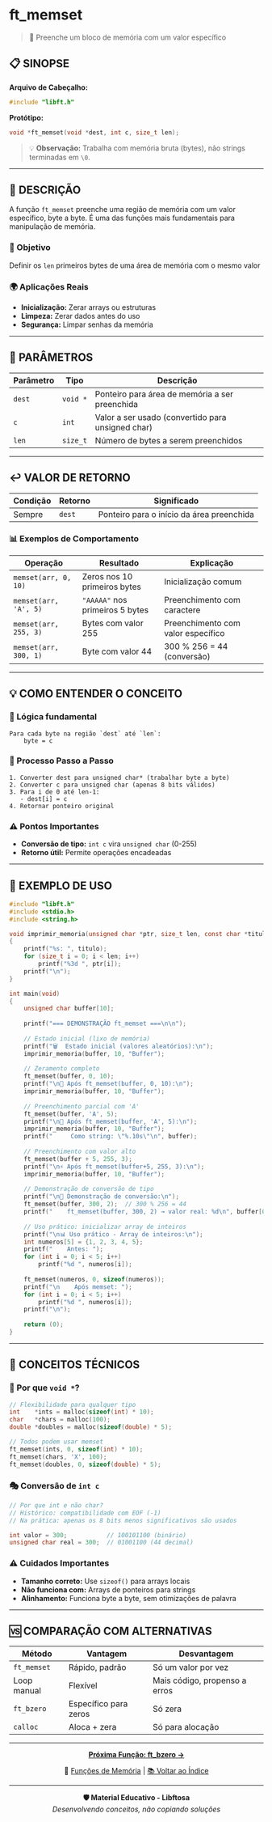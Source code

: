 # ft_memset

> 🧱 Preenche um bloco de memória com um valor específico

## 📋 SINOPSE

**Arquivo de Cabeçalho:**
```c
#include "libft.h"
```

**Protótipo:**
```c
void *ft_memset(void *dest, int c, size_t len);
```

> 💡 **Observação:** Trabalha com memória bruta (bytes), não strings terminadas em `\0`.

---

## 📖 DESCRIÇÃO

A função `ft_memset` preenche uma região de memória com um valor específico, byte a byte. É uma das funções mais fundamentais para manipulação de memória.

### 🎯 Objetivo
Definir os `len` primeiros bytes de uma área de memória com o mesmo valor

### 🌍 Aplicações Reais
- **Inicialização:** Zerar arrays ou estruturas
- **Limpeza:** Zerar dados antes do uso
- **Segurança:** Limpar senhas da memória

---

## 🎯 PARÂMETROS

| Parâmetro | Tipo | Descrição |
|-----------|------|-----------|
| `dest` | `void *` | Ponteiro para área de memória a ser preenchida |
| `c`| `int` | Valor a ser usado (convertido para unsigned char) |
| `len` | `size_t` | Número de bytes a serem preenchidos |

---

## ↩️ VALOR DE RETORNO

| Condição | Retorno | Significado |
|----------|---------|-------------|
| Sempre | `dest` | Ponteiro para o início da área preenchida |

### 📊 Exemplos de Comportamento

| Operação | Resultado | Explicação |
|----------|-----------|------------|
| `memset(arr, 0, 10)` | Zeros nos 10 primeiros bytes | Inicialização comum |
| `memset(arr, 'A', 5)` | `"AAAAA"` nos primeiros 5 bytes | Preenchimento com caractere |
| `memset(arr, 255, 3)` | Bytes com valor 255 | Preenchimento com valor específico |
| `memset(arr, 300, 1)` | Byte com valor 44 | 300 % 256 = 44 (conversão) |

---

## 💡 COMO ENTENDER O CONCEITO

### 🧠 Lógica fundamental
```
Para cada byte na região `dest` até `len`:
	byte = c
```

### 🔄 Processo Passo a Passo
```
1. Converter dest para unsigned char* (trabalhar byte a byte)
2. Converter c para unsigned char (apenas 8 bits válidos)
3. Para i de 0 até len-1:
   - dest[i] = c
4. Retornar ponteiro original
```
### ⚠️ Pontos Importantes
- **Conversão de tipo:** `int c` vira `unsigned char` (0-255)
- **Retorno útil:** Permite operações encadeadas

---

## 🧪 EXEMPLO DE USO

```c
#include "libft.h"
#include <stdio.h>
#include <string.h>

void imprimir_memoria(unsigned char *ptr, size_t len, const char *titulo)
{
    printf("%s: ", titulo);
    for (size_t i = 0; i < len; i++)
        printf("%3d ", ptr[i]);
    printf("\n");
}

int main(void)
{
    unsigned char buffer[10];
    
    printf("=== DEMONSTRAÇÃO ft_memset ===\n\n");
    
    // Estado inicial (lixo de memória)
    printf("🗑️  Estado inicial (valores aleatórios):\n");
    imprimir_memoria(buffer, 10, "Buffer");
    
    // Zeramento completo
    ft_memset(buffer, 0, 10);
    printf("\n🧹 Após ft_memset(buffer, 0, 10):\n");
    imprimir_memoria(buffer, 10, "Buffer");
    
    // Preenchimento parcial com 'A'
    ft_memset(buffer, 'A', 5);
    printf("\n🎨 Após ft_memset(buffer, 'A', 5):\n");
    imprimir_memoria(buffer, 10, "Buffer");
    printf("     Como string: \"%.10s\"\n", buffer);
    
    // Preenchimento com valor alto
    ft_memset(buffer + 5, 255, 3);
    printf("\n⚡ Após ft_memset(buffer+5, 255, 3):\n");
    imprimir_memoria(buffer, 10, "Buffer");
    
    // Demonstração de conversão de tipo
    printf("\n🔄 Demonstração de conversão:\n");
    ft_memset(buffer, 300, 2);  // 300 % 256 = 44
    printf("    ft_memset(buffer, 300, 2) → valor real: %d\n", buffer[0]);
    
    // Uso prático: inicializar array de inteiros
    printf("\n📊 Uso prático - Array de inteiros:\n");
    int numeros[5] = {1, 2, 3, 4, 5};
    printf("    Antes: ");
    for (int i = 0; i < 5; i++)
        printf("%d ", numeros[i]);
    
    ft_memset(numeros, 0, sizeof(numeros));
    printf("\n    Após memset: ");
    for (int i = 0; i < 5; i++)
        printf("%d ", numeros[i]);
    printf("\n");
    
    return (0);
}
```

---

## 🔧 CONCEITOS TÉCNICOS

### 💾 Por que `void *`?
```c
// Flexibilidade para qualquer tipo
int    *ints = malloc(sizeof(int) * 10);
char   *chars = malloc(100);
double *doubles = malloc(sizeof(double) * 5);

// Todos podem usar memset
ft_memset(ints, 0, sizeof(int) * 10);
ft_memset(chars, 'X', 100);
ft_memset(doubles, 0, sizeof(double) * 5);
```

### 🎭 Conversão de `int c`
```c
// Por que int e não char?
// Histórico: compatibilidade com EOF (-1)
// Na prática: apenas os 8 bits menos significativos são usados

int valor = 300;           // 100101100 (binário)
unsigned char real = 300;  // 01001100 (44 decimal)
```

### ⚠️ Cuidados Importantes
- **Tamanho correto:** Use `sizeof()` para arrays locais
- **Não funciona com:** Arrays de ponteiros para strings
- **Alinhamento:** Funciona byte a byte, sem otimizações de palavra

---

## 🆚 COMPARAÇÃO COM ALTERNATIVAS

| Método | Vantagem | Desvantagem |
|--------|----------|-------------|
| `ft_memset` | Rápido, padrão | Só um valor por vez |
| Loop manual | Flexível | Mais código, propenso a erros |
| `ft_bzero` | Específico para zeros | Só zera |
| `calloc` | Aloca + zera | Só para alocação |

---

<div align="center">

**[Próxima Função: ft_bzero →](ft_bzero.md)**

🧠 [Funções de Memória](./README.md) | [📚 Voltar ao Índice](../../README.md)

---

**🛡️ Material Educativo - Libftosa**  
*Desenvolvendo conceitos, não copiando soluções*

</div>
